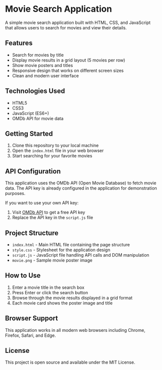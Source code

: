 # Movie Search Application

A simple movie search application built with HTML, CSS, and JavaScript that allows users to search for movies and view their details.

## Features

- Search for movies by title
- Display movie results in a grid layout (5 movies per row)
- Show movie posters and titles
- Responsive design that works on different screen sizes
- Clean and modern user interface

## Technologies Used

- HTML5
- CSS3
- JavaScript (ES6+)
- OMDb API for movie data

## Getting Started

1. Clone this repository to your local machine
2. Open the `index.html` file in your web browser
3. Start searching for your favorite movies

## API Configuration

This application uses the OMDb API (Open Movie Database) to fetch movie data. The API key is already configured in the application for demonstration purposes.

If you want to use your own API key:
1. Visit [OMDb API](http://www.omdbapi.com/) to get a free API key
2. Replace the API key in the `script.js` file

## Project Structure

- `index.html` - Main HTML file containing the page structure
- `style.css` - Stylesheet for the application design
- `script.js` - JavaScript file handling API calls and DOM manipulation
- `movie.png` - Sample movie poster image

## How to Use

1. Enter a movie title in the search box
2. Press Enter or click the search button
3. Browse through the movie results displayed in a grid format
4. Each movie card shows the poster image and title

## Browser Support

This application works in all modern web browsers including Chrome, Firefox, Safari, and Edge.

## License

This project is open source and available under the MIT License.
